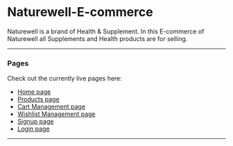 # Naturewell-E-commerce

Naturewell is a brand of Health & Supplement. In this E-commerce of Naturewell all Supplements and Health products are for selling.

---
### Pages

Check out the currently live pages here:
- [Home page](https://naturewell.netlify.app/)
- [Products page](https://naturewell.netlify.app/pages/product.html)
- [Cart Management page](https://naturewell.netlify.app/pages/cartpage.html)
- [Wishlist Management page](https://naturewell.netlify.app/pages/wishlist.html)
- [Signup page](https://naturewell.netlify.app/pages/signup.html)
- [Login page](https://naturewell.netlify.app/pages/login.html)

---
